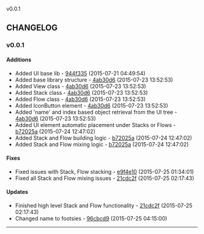 v0.0.1

## CHANGELOG

### v0.0.1

#### Additions

* Added UI base lib - [944f335](https://github.com/adonaac/blade/commit/944f3358ed9986636d6f8e06e8136d7cb3c10512) (2015-07-21 04:49:54)
* Added base library structure - [4ab30d6](https://github.com/adonaac/blade/commit/4ab30d670e3b056cf215f54f9ab011a301c7884f) (2015-07-23 13:52:53)
* Added View class - [4ab30d6](https://github.com/adonaac/blade/commit/4ab30d670e3b056cf215f54f9ab011a301c7884f) (2015-07-23 13:52:53)
* Added Stack class - [4ab30d6](https://github.com/adonaac/blade/commit/4ab30d670e3b056cf215f54f9ab011a301c7884f) (2015-07-23 13:52:53)
* Added Flow class - [4ab30d6](https://github.com/adonaac/blade/commit/4ab30d670e3b056cf215f54f9ab011a301c7884f) (2015-07-23 13:52:53)
* Added IconButton element - [4ab30d6](https://github.com/adonaac/blade/commit/4ab30d670e3b056cf215f54f9ab011a301c7884f) (2015-07-23 13:52:53)
* Added 'name' and index based object retrieval from the UI tree - [4ab30d6](https://github.com/adonaac/blade/commit/4ab30d670e3b056cf215f54f9ab011a301c7884f) (2015-07-23 13:52:53)
* Added UI element automatic placement under Stacks or Flows - [b72025a](https://github.com/adonaac/blade/commit/b72025ae6dfea0ddecfeeacb2ca9aa30fa67cd52) (2015-07-24 12:47:02)
* Added Stack and Flow building logic - [b72025a](https://github.com/adonaac/blade/commit/b72025ae6dfea0ddecfeeacb2ca9aa30fa67cd52) (2015-07-24 12:47:02)
* Added Stack and Flow mixing logic - [b72025a](https://github.com/adonaac/blade/commit/b72025ae6dfea0ddecfeeacb2ca9aa30fa67cd52) (2015-07-24 12:47:02)

#### Fixes

* Fixed issues with Stack, Flow stacking - [e9f4e10](https://github.com/adonaac/blade/commit/e9f4e10a1e2dd95f47c63d1079c46b3032f46220) (2015-07-25 01:34:01)
* Fixed all Stack and Flow mixing issues - [21cdc2f](https://github.com/adonaac/blade/commit/21cdc2fb28d7ea33d243ed3272155b1b7367c5c6) (2015-07-25 02:17:43)

#### Updates

* Finished high level Stack and Flow functionality - [21cdc2f](https://github.com/adonaac/blade/commit/21cdc2fb28d7ea33d243ed3272155b1b7367c5c6) (2015-07-25 02:17:43)
* Changed name to footsies - [96cbcd9](https://github.com/adonaac/blade/commit/96cbcd9544ea63e6e4a053fe587728b0d2a9aba5) (2015-07-25 04:15:00)

---

